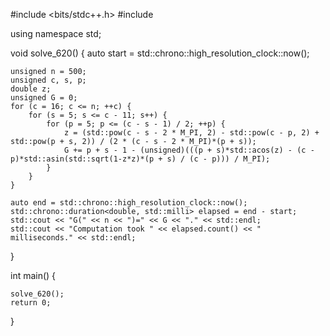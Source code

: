 
#include <bits/stdc++.h>
#include <iostream>

using namespace std;

void solve_620() {
	auto start = std::chrono::high_resolution_clock::now();

	unsigned n = 500;
	unsigned c, s, p;
	double z;
	unsigned G = 0;
	for (c = 16; c <= n; ++c) {
		for (s = 5; s <= c - 11; s++) {
			for (p = 5; p <= (c - s - 1) / 2; ++p) {
				z = (std::pow(c - s - 2 * M_PI, 2) - std::pow(c - p, 2) + std::pow(p + s, 2)) / (2 * (c - s - 2 * M_PI)*(p + s));
				G += p + s - 1 - (unsigned)(((p + s)*std::acos(z) - (c - p)*std::asin(std::sqrt(1-z*z)*(p + s) / (c - p))) / M_PI);
			}
		}
	}

	auto end = std::chrono::high_resolution_clock::now();
	std::chrono::duration<double, std::milli> elapsed = end - start;
	std::cout << "G(" << n << ")=" << G << "." << std::endl;
	std::cout << "Computation took " << elapsed.count() << " milliseconds." << std::endl;
}

int main()
{
    
    solve_620();
    return 0;
}
